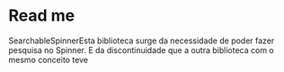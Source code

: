 # Read me
SearchableSpinnerEsta biblioteca surge da necessidade de poder fazer pesquisa no Spinner. 
E da discontinuidade que a outra biblioteca com o mesmo conceito teve
